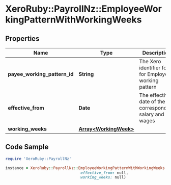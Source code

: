 # XeroRuby::PayrollNz::EmployeeWorkingPatternWithWorkingWeeks

## Properties

Name | Type | Description | Notes
------------ | ------------- | ------------- | -------------
**payee_working_pattern_id** | **String** | The Xero identifier for for Employee working pattern | 
**effective_from** | **Date** | The effective date of the corresponding salary and wages | 
**working_weeks** | [**Array&lt;WorkingWeek&gt;**](WorkingWeek.md) |  | [optional] 

## Code Sample

```ruby
require 'XeroRuby::PayrollNz'

instance = XeroRuby::PayrollNz::EmployeeWorkingPatternWithWorkingWeeks.new(payee_working_pattern_id: null,
                                 effective_from: null,
                                 working_weeks: null)
```


